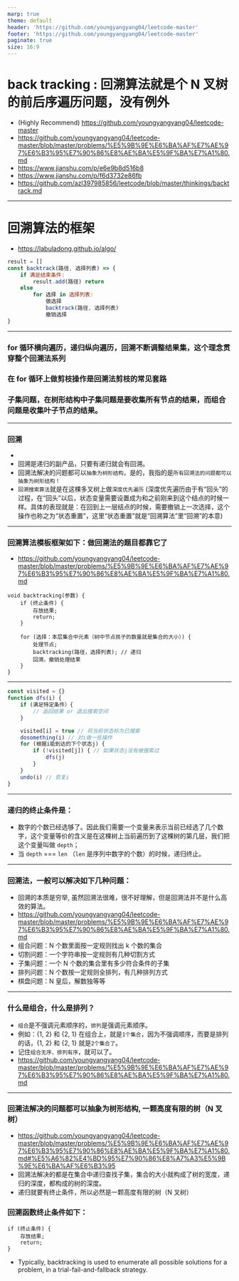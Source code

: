 ```yaml
---
marp: true
theme: default
header: 'https://github.com/youngyangyang04/leetcode-master'
footer: 'https://github.com/youngyangyang04/leetcode-master'
paginate: true
size: 16:9
---
```


# back tracking : 回溯算法就是个 N 叉树的前后序遍历问题，没有例外

- (Highly Recommend) https://github.com/youngyangyang04/leetcode-master
- https://github.com/youngyangyang04/leetcode-master/blob/master/problems/%E5%9B%9E%E6%BA%AF%E7%AE%97%E6%B3%95%E7%90%86%E8%AE%BA%E5%9F%BA%E7%A1%80.md
- https://www.jianshu.com/p/e6e9b8d516b8
- https://www.jianshu.com/p/f6d3732e86fb
- https://github.com/azl397985856/leetcode/blob/master/thinkings/backtrack.md

---

# 回溯算法的框架

- https://labuladong.github.io/algo/

```js
result = []
const backtrack(路径, 选择列表) => {
    if 满足结束条件:
        result.add(路径) return
    else
        for 选择 in 选择列表:
            做选择
            backtrack(路径, 选择列表)
            撤销选择
}
```

---

### for 循环横向遍历，递归纵向遍历，回溯不断调整结果集，这个理念贯穿整个回溯法系列

### 在 for 循环上做剪枝操作是回溯法剪枝的常见套路

### 子集问题，在树形结构中子集问题是要收集所有节点的结果，而组合问题是收集叶子节点的结果。

---

### 回溯

-
- 回溯是递归的副产品，只要有递归就会有回溯。
- 回溯法解决的问题都可以`抽象为树形结构`，是的，我指的是`所有回溯法的问题都可以抽象为树形结构！`
- `回溯搜索算法`就是在这棵多叉树上做`深度优先遍历` (深度优先遍历由于有“回头”的过程，在“回头”以后，状态变量需要设置成为和之前刚来到这个结点的时候一样。具体的表现就是：在回到上一层结点的时候，需要撤销上一次选择，这个操作也称之为“状态重置”，这里“状态重置”就是“回溯算法”里“回溯”的本意)

---

### 回溯算法模板框架如下：做回溯法的题目都靠它了

- https://github.com/youngyangyang04/leetcode-master/blob/master/problems/%E5%9B%9E%E6%BA%AF%E7%AE%97%E6%B3%95%E7%90%86%E8%AE%BA%E5%9F%BA%E7%A1%80.md

```
void backtracking(参数) {
    if (终止条件) {
        存放结果;
        return;
    }

    for (选择：本层集合中元素（树中节点孩子的数量就是集合的大小）) {
        处理节点;
        backtracking(路径，选择列表); // 递归
        回溯，撤销处理结果
    }
}
```

---

```js
const visited = {}
function dfs(i) {
	if (满足特定条件）{
		// 返回结果 or 退出搜索空间
	}

	visited[i] = true // 将当前状态标为已搜索
	dosomething(i) // 对i做一些操作
	for (根据i能到达的下个状态j) {
		if (!visited[j]) { // 如果状态j没有被搜索过
			dfs(j)
		}
	}
	undo(i) // 恢复i
}
```

---

### 递归的终止条件是：

- 数字的个数已经选够了。因此我们需要一个变量来表示当前已经选了几个数字，这个变量等价的含义是在这棵树上当前遍历到了这棵树的第几层，我们把这个变量叫做 `depth`；
- 当 `depth` === `len` （`len` 是序列中数字的个数）的时候，递归终止。

---

### 回溯法，一般可以解决如下几种问题：

- 回溯的本质是穷举, 虽然回溯法很难，很不好理解，但是回溯法并不是什么高效的算法。
- https://github.com/youngyangyang04/leetcode-master/blob/master/problems/%E5%9B%9E%E6%BA%AF%E7%AE%97%E6%B3%95%E7%90%86%E8%AE%BA%E5%9F%BA%E7%A1%80.md
- 组合问题：N 个数里面按一定规则找出 k 个数的集合
- 切割问题：一个字符串按一定规则有几种切割方式
- 子集问题：一个 N 个数的集合里有多少符合条件的子集
- 排列问题：N 个数按一定规则全排列，有几种排列方式
- 棋盘问题：N 皇后，解数独等等

---

### 什么是组合，什么是排列？

- `组合`是不强调元素顺序的，`排列`是强调元素顺序。
- 例如：{1, 2} 和 {2, 1} 在组合上，就是`1个集合`，因为不强调顺序，而要是排列的话，{1, 2} 和 {2, 1} 就是`2个集合了`。
- 记住`组合无序，排列有序`，就可以了。
- https://github.com/youngyangyang04/leetcode-master/blob/master/problems/%E5%9B%9E%E6%BA%AF%E7%AE%97%E6%B3%95%E7%90%86%E8%AE%BA%E5%9F%BA%E7%A1%80.md

---

### 回溯法解决的问题都可以抽象为树形结构, 一颗高度有限的树（N 叉树）

- https://github.com/youngyangyang04/leetcode-master/blob/master/problems/%E5%9B%9E%E6%BA%AF%E7%AE%97%E6%B3%95%E7%90%86%E8%AE%BA%E5%9F%BA%E7%A1%80.md#%E5%A6%82%E4%BD%95%E7%90%86%E8%A7%A3%E5%9B%9E%E6%BA%AF%E6%B3%95
- 回溯法解决的都是在集合中递归查找子集，集合的大小就构成了树的宽度，递归的深度，都构成的树的深度。
- 递归就要有终止条件，所以必然是一颗高度有限的树（N 叉树）

### 回溯函数终止条件如下：

```
if (终止条件) {
    存放结果;
    return;
}
```

- Typically, backtracking is used to enumerate all possible solutions for a problem, in a trial-fail-and-fallback strategy.
